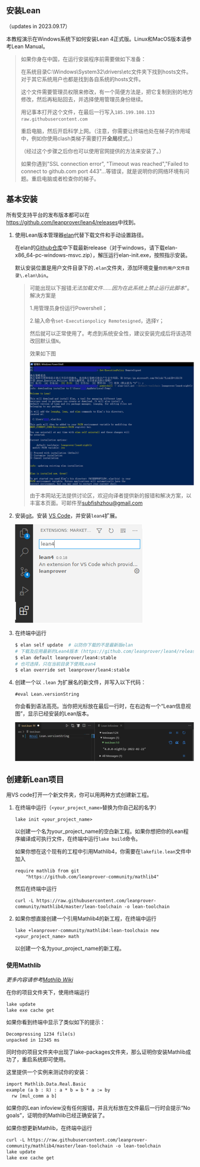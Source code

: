 安装Lean
---------------

（updates in 2023.09.17）

本教程演示在Windows系统下如何安装Lean 4正式版。Linux和MacOS版本请参考Lean Manual。

> 如果你身在中国，在运行安装程序前需要做如下准备：
> 
> 在系统目录C:\Windows\System32\drivers\etc文件夹下找到hosts文件。对于其它系统用户也都是找到各自系统的hosts文件。
> 
> 这个文件需要管理员权限来修改，有一个简便方法是，把它复制到别的地方修改，然后再粘贴回去，并选择使用管理员身份继续。
> 
> 用记事本打开这个文件，在最后一行写入`185.199.108.133 raw.githubusercontent.com`
> 
> 重启电脑，然后开启科学上网。（注意，你需要让终端也处在梯子的作用域中，例如你使用clash类梯子需要打开**全局**模式。）
> 
> （经过这个步骤之后你也可以使用官网提供的方法来安装了。）
>
> 如果你遇到"SSL connection error", "Timeout was reached","Failed to connect to github.com port 443"...等错误，就是说明你的网络环境有问题。重启电脑或者检查你的梯子。

## 基本安装

所有受支持平台的发布版本都可以在<https://github.com/leanprover/lean4/releases>中找到。

1. 使用Lean版本管理器[elan](https://github.com/leanprover/elan)代替下载文件和手动设置路径。
   
   在elan的[Github仓库](https://github.com/leanprover/elan)中下载最新release（对于windows，请下载elan-x86_64-pc-windows-msvc.zip），解压运行elan-init.exe，按照指示安装。
   
   默认安装位置是用户文件目录下的`.elan`文件夹，添加环境变量`你的用户文件目录\.elan\bin`。

    > 可能出现以下报错*无法加载文件……因为在此系统上禁止运行此脚本*”。解决方案是
    > 
    > 1.用管理员身份运行Powershell；
    > 
    > 2.输入命令`set-Executionpolicy Remotesigned`，选择`Y`；
    > 
    > 然后就可以正常使用了。考虑到系统安全性，建议安装完成后将该选项改回默认值`N`。
    > 
    > 效果如下图
    > 
    > ![setuplean](images/setuplean.png)
    > 
    > 由于本网站无法提供讨论区，欢迎向译者提供新的报错和解决方案，以丰富本页面。可邮件至[subfishzhou@gmail.com](mailto:subfishzhou@gmail.com)

2. 安装[git](https://gitforwindows.org/)。安装 [VS Code](https://code.visualstudio.com/)，并安装`lean4`扩展。

    ![installing the vscode-lean4 extension](images/code-ext.png)

3. 在终端中运行

    ```sh
    $ elan self update  # 以防你下载的不是最新版elan
    # 下载及应用最新的Lean4版本 (https://github.com/leanprover/lean4/releases)
    $ elan default leanprover/lean4:stable
    # 也可选择，只在当前目录下使用Lean4
    $ elan override set leanprover/lean4:stable
    ```

4. 创建一个以 `.lean` 为扩展名的新文件，并写入以下代码：
    ```lean
    #eval Lean.versionString
    ```
    你会看到语法高亮。当你把光标放在最后一行时，在右边有一个“Lean信息视图”，显示已经安装的Lean版本。

    ![successful setup](images/code-success.png)

## 创建新Lean项目

用VS code打开一个新文件夹，你可以用两种方式创建新工程。

1. 在终端中运行（`<your_project_name>`替换为你自己起的名字）

    ```
    lake init <your_project_name>
    ```
    以创建一个名为your_project_name的空白新工程。如果你想把你的Lean程序编译成可执行文件，在终端中运行`lake build`命令。
    
    如果你想在这个现有的工程中引用Mathlib4，你需要在`lakefile.lean`文件中加入
    ```
    require mathlib from git
        "https://github.com/leanprover-community/mathlib4"
    ```
    然后在终端中运行
    ```
    curl -L https://raw.githubusercontent.com/leanprover-community/mathlib4/master/lean-toolchain -o lean-toolchain
    ```

2. 如果你想直接创建一个引用Mathlib4的新工程，在终端中运行

    ```
    lake +leanprover-community/mathlib4:lean-toolchain new <your_project_name> math
    ```
    以创建一个名为your_project_name的新工程。

### 使用Mathlib

*更多内容请参考[Mathlib Wiki](https://github.com/leanprover-community/mathlib4/wiki/Using-mathlib4-as-a-dependency)*

在你的项目文件夹下，使用终端运行

```
lake update
lake exe cache get
```

如果你看到终端中显示了类似如下的提示：

```
Decompressing 1234 file(s)
unpacked in 12345 ms
```
同时你的项目文件夹中出现了lake-packages文件夹，那么证明你安装Mathlib成功了，重启系统即可使用。

这里提供一个实例来测试你的安装：
```
import Mathlib.Data.Real.Basic
example (a b : ℝ) : a * b = b * a := by
  rw [mul_comm a b]
```
如果你的Lean infoview没有任何报错，并且光标放在文件最后一行时会提示“No goals”，证明你的Mathlib已经正确安装了。

如果你想更新Mathlib，在终端中运行

```
curl -L https://raw.githubusercontent.com/leanprover-community/mathlib4/master/lean-toolchain -o lean-toolchain
lake update
lake exe cache get
```